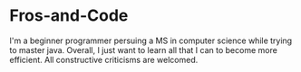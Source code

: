 # Fros-and-Code
I'm a beginner programmer persuing a MS in computer science while trying to master java. Overall, I just want to learn all that I can to become more efficient. All constructive criticisms are welcomed.
